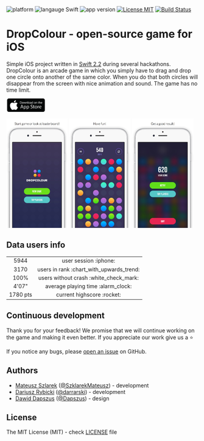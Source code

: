 ![platform](https://img.shields.io/badge/platform-iOS-brightgreen.svg)
![langauge Swift](https://img.shields.io/badge/language-Swift%202.2-brightgreen.svg)
![app version](https://img.shields.io/badge/version-1.0.3-brightgreen.svg)
[![License MIT](https://img.shields.io/badge/license-MIT-brightgreen.svg)](LICENSE)
[![Build Status](https://travis-ci.com/elpassion/el-color-game-ios.svg?token=nu9zU1tfHq8GJSir3pVq&branch=master)](https://travis-ci.com/elpassion/el-color-game-ios)

# DropColour - open-source game for iOS

Simple iOS project written in <a href="https://github.com/apple/swift">Swift 2.2</a> during several hackathons. DropColour is an arcade game in which you simply have to drag and drop one circle onto another of the same color. When you do that both circles will disappear from the screen with nice animation and sound. The game has no time limit.

[<img src="Images/app-store-logo.png" width="20%" height="20%"/>](https://t.co/5GlrejZSJe) 

<img src="Images/1.jpg" width="32%" height="32%"/>
<img src="Images/2.jpg" width="32%" height="32%"/>
<img src="Images/3.jpg" width="32%" height="32%"/>

## Data users info

<table>
  <tr align="center">
    <td>5944</td>
    <td>user session :iphone:</td>
  </tr>
  <tr align="center">
    <td>3170</td>
    <td>users in rank :chart_with_upwards_trend:</td>
  </tr>
  <tr align="center">
    <td>100%</td>
    <td>users without crash :white_check_mark:</td>
  </tr>
  <tr align="center">
    <td>4'07"</a></td>
    <td>average playing time :alarm_clock:</td>
  </tr>
  <tr align="center">
    <td>1780 pts</a></td>
    <td>current highscore :rocket:</td>
  </tr>
</table>

## Continuous development

Thank you for your feedback! We promise that we will continue working on the game and making it even better. If you appreciate our work give us a :star:

If you notice any bugs, please [open an issue](https://github.com/elpassion/el-color-game-ios/issues/new) on GitHub.

## Authors

- [Mateusz Szlarek](https://github.com/mateuszszklarek) ([@SzklarekMateusz](https://twitter.com/SzklarekMateusz)) - development
- [Dariusz Rybicki](https://github.com/darrarski) ([@darrarski](https://twitter.com/darrarski)) - development
- [Dawid Dapszus](https://dribbble.com/dashoo) ([@Dapszus](https://twitter.com/dapszus)) - design

## License

The MIT License (MIT) - check [LICENSE](LICENSE) file
